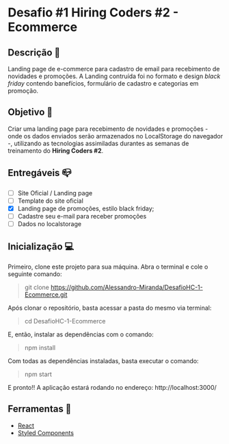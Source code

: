 # Desafio #1 Hiring Coders #2 - Ecommerce

## Descrição :page_facing_up:

Landing page de e-commerce para cadastro de email para recebimento de novidades e promoções. A Landing contruída foi no formato e design _black friday_ contendo banefícios, formulário de cadastro e categorias em promoção.

## Objetivo :dart:

Criar uma landing page para recebimento de novidades e promoções - onde os dados enviados serão armazenados no LocalStorage do navegador -, utilizando as tecnologias assimiladas durantes as semanas de treinamento do __Hiring Coders #2__.

## Entregáveis :mailbox_closed:

- [ ] Site Oficial / Landing page
- [ ] Template do site oficial
- [x] Landing page de promoções, estilo black friday;
- [ ] Cadastre seu e-mail para receber promoções
- [ ] Dados no localstorage

## Inicialização :computer:

Primeiro, clone este projeto para sua máquina. Abra o terminal e cole o seguinte comando:

> git clone https://github.com/Alessandro-Miranda/DesafioHC-1-Ecommerce.git

Após clonar o repositório, basta acessar a pasta do mesmo via terminal:

> cd DesafioHC-1-Ecommerce

E, então, instalar as dependências com o comando:

> npm install

Com todas as dependências instaladas, basta executar o comando:

> npm start

E pronto!! A aplicação estará rodando no endereço: http://localhost:3000/

## Ferramentas :wrench:
- [React](https://pt-br.reactjs.org/)
- [Styled Components](https://styled-components.com/)